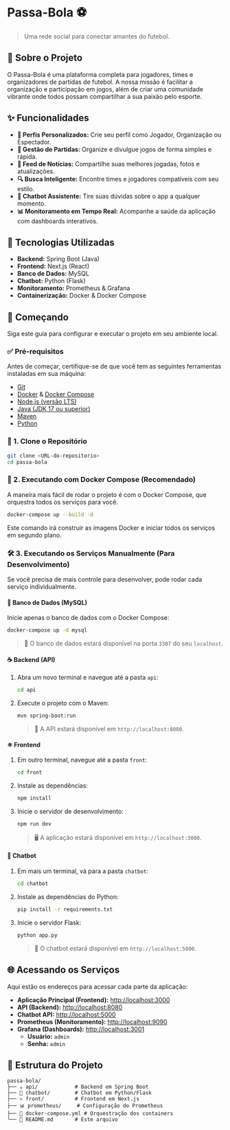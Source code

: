# Passa-Bola ⚽

> Uma rede social para conectar amantes do futebol.

## 🌟 Sobre o Projeto

O Passa-Bola é uma plataforma completa para jogadores, times e organizadores de partidas de futebol. A nossa missão é facilitar a organização e participação em jogos, além de criar uma comunidade vibrante onde todos possam compartilhar a sua paixão pelo esporte.

## ✨ Funcionalidades

-   **👤 Perfis Personalizados:** Crie seu perfil como Jogador, Organização ou Espectador.
-   **📅 Gestão de Partidas:** Organize e divulgue jogos de forma simples e rápida.
-   **📰 Feed de Notícias:** Compartilhe suas melhores jogadas, fotos e atualizações.
-   **🔍 Busca Inteligente:** Encontre times e jogadores compatíveis com seu estilo.
-   **🤖 Chatbot Assistente:** Tire suas dúvidas sobre o app a qualquer momento.
-   **📊 Monitoramento em Tempo Real:** Acompanhe a saúde da aplicação com dashboards interativos.

## 🚀 Tecnologias Utilizadas

-   **Backend:** Spring Boot (Java)
-   **Frontend:** Next.js (React)
-   **Banco de Dados:** MySQL
-   **Chatbot:** Python (Flask)
-   **Monitoramento:** Prometheus & Grafana
-   **Containerização:** Docker & Docker Compose

## 🏁 Começando

Siga este guia para configurar e executar o projeto em seu ambiente local.

### ✅ Pré-requisitos

Antes de começar, certifique-se de que você tem as seguintes ferramentas instaladas em sua máquina:

-   [Git](https://git-scm.com/)
-   [Docker](https://www.docker.com/products/docker-desktop/) & [Docker Compose](https://docs.docker.com/compose/install/)
-   [Node.js (versão LTS)](https://nodejs.org/)
-   [Java (JDK 17 ou superior)](https://www.oracle.com/java/technologies/downloads/)
-   [Maven](https://maven.apache.org/download.cgi)
-   [Python](https://www.python.org/downloads/)

### 📂 1. Clone o Repositório

```bash
git clone <URL-do-repositorio>
cd passa-bola
```

### 🐳 2. Executando com Docker Compose (Recomendado)

A maneira mais fácil de rodar o projeto é com o Docker Compose, que orquestra todos os serviços para você.

```bash
docker-compose up --build -d
```

Este comando irá construir as imagens Docker e iniciar todos os serviços em segundo plano.

### 🛠️ 3. Executando os Serviços Manualmente (Para Desenvolvimento)

Se você precisa de mais controle para desenvolver, pode rodar cada serviço individualmente.

#### 🐘 Banco de Dados (MySQL)

Inicie apenas o banco de dados com o Docker Compose:

```bash
docker-compose up -d mysql
```

> 🔑 O banco de dados estará disponível na porta `3307` do seu `localhost`.

#### ☕ Backend (API)

1.  Abra um novo terminal e navegue até a pasta `api`:
    ```bash
    cd api
    ```
2.  Execute o projeto com o Maven:
    ```bash
    mvn spring-boot:run
    ```
    > 🚀 A API estará disponível em `http://localhost:8080`.

#### ⚛️ Frontend

1.  Em outro terminal, navegue até a pasta `front`:
    ```bash
    cd front
    ```
2.  Instale as dependências:
    ```bash
    npm install
    ```
3.  Inicie o servidor de desenvolvimento:
    ```bash
    npm run dev
    ```
    > 🖥️ A aplicação estará disponível em `http://localhost:3000`.

#### 🐍 Chatbot

1.  Em mais um terminal, vá para a pasta `chatbot`:
    ```bash
    cd chatbot
    ```
2.  Instale as dependências do Python:
    ```bash
    pip install -r requirements.txt
    ```
3.  Inicie o servidor Flask:
    ```bash
    python app.py
    ```
    > 🤖 O chatbot estará disponível em `http://localhost:5000`.

## 🌐 Acessando os Serviços

Aqui estão os endereços para acessar cada parte da aplicação:

-   **Aplicação Principal (Frontend):** [http://localhost:3000](http://localhost:3000)
-   **API (Backend):** [http://localhost:8080](http://localhost:8080)
-   **Chatbot API:** [http://localhost:5000](http://localhost:5000)
-   **Prometheus (Monitoramento):** [http://localhost:9090](http://localhost:9090)
-   **Grafana (Dashboards):** [http://localhost:3001](http://localhost:3001)
    -   **Usuário:** `admin`
    -   **Senha:** `admin`

## 📂 Estrutura do Projeto

```
passa-bola/
├── ☕ api/            # Backend em Spring Boot
├── 🐍 chatbot/        # Chatbot em Python/Flask
├── ⚛️ front/          # Frontend em Next.js
├── 📊 prometheus/     # Configuração do Prometheus
├── 🐳 docker-compose.yml # Orquestração dos containers
└── 📄 README.md       # Este arquivo
```
